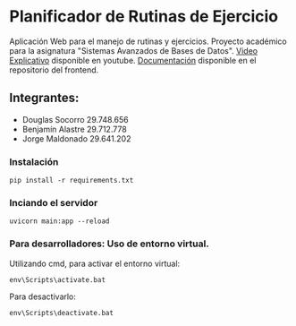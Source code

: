 # Planificador de Rutinas de Ejercicio

Aplicación Web para el manejo de rutinas y ejercicios. Proyecto académico para la asignatura "Sistemas Avanzados de Bases de Datos".
[Video Explicativo](https://www.youtube.com/watch?v=u0FJ0NSiQzg&feature=youtu.be) disponible en youtube.
[Documentación](https://github.com/Douglas571/DB-project-frontend/tree/main/doc) disponible en el repositorio del frontend.

## Integrantes:

- Douglas Socorro 29.748.656
- Benjamín Alastre 29.712.778
- Jorge Maldonado 29.641.202

### Instalación

```
pip install -r requirements.txt
```

### Inciando el servidor

```
uvicorn main:app --reload
```

### Para desarrolladores: Uso de entorno virtual.

Utilizando cmd, para activar el entorno virtual:

```
env\Scripts\activate.bat
```

Para desactivarlo:

```
env\Scripts\deactivate.bat
```
